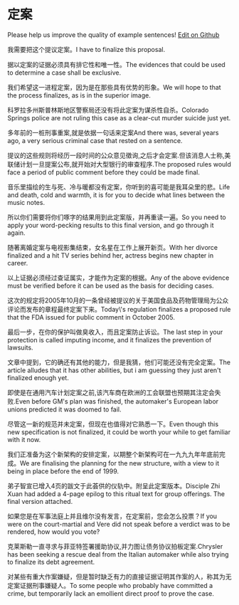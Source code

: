# 定案

Please help us improve the quality of example sentences! [Edit on Github](https://github.com/jiyushe/jiyu-example-sentence-source/blob/main/chinese/dingan.md)

<p><span class="chinese">我需要把这个提议定案。</span><span class="english">I have to finalize this proposal.</span></p>

<p><span class="chinese">据以定案的证据必须具有排它性和唯一性。</span><span class="english">The evidences that could be used to determine a case shall be exclusive.</span></p>

<p><span class="chinese">我们希望这一进程定案，因为是在那些具有优势的形象。</span><span class="english">We will hope to that the process finalizes, as is in the superior image.</span></p>

<p><span class="chinese">科罗拉多州斯普林斯地区警察局还没有将此定案为谋杀性自杀。</span><span class="english">Colorado Springs police are not ruling this case as a clear-cut murder suicide just yet.</span></p>

<p><span class="chinese">多年前的一桩刑事重案,就是依据一句话来定案</span><span class="english">And there was, several years ago, a very serious criminal case that rested on a sentence.</span></p>

<p><span class="chinese">提议的这些规则将经历一段时间的公众意见徵询,之后才会定案.但该消息人士称,美联储计划一旦提案公布,就开始对大型银行的审查程序.</span><span class="english">The proposed rules would face a period of public comment before they could be made final.</span></p>

<p><span class="chinese">音乐里描绘的生与死、冷与暖都没有定案，你听到的喜可能是我耳朵里的悲。</span><span class="english">Life and death, cold and warmth, it is for you to decide what lines between the music notes.</span></p>

<p><span class="chinese">所以你们需要将你们啄字的结果用到此定案版，并再重读一遍。</span><span class="english">So you need to apply your word-pecking results to this final version, and go through it again.</span></p>

<p><span class="chinese">随著离婚定案与电视影集结束，女名星在工作上展开新页。</span><span class="english">With her divorce finalized and a hit TV series behind her, actress begins new chapter in career.</span></p>

<p><span class="chinese">以上证据必须经过查证属实，才能作为定案的根据。</span><span class="english">Any of the above evidence must be verified before it can be used as the basis for deciding cases.</span></p>

<p><span class="chinese">这次的规定将2005年10月的一条曾经被提议的关于美国食品及药物管理局为公众评论而发布的章程最终定案下来。</span><span class="english">Today\'s regulation finalizes a proposed rule that the FDA issued for public comment in October 2005.</span></p>

<p><span class="chinese">最后一步，在你的保护叫做臭收入，而且定案防止诉讼。</span><span class="english">The last step in your protection is called imputing income, and it finalizes the prevention of lawsuits.</span></p>

<p><span class="chinese">文章中提到，它的确还有其他的能力，但是我猜，他们可能还没有完全定案。</span><span class="english">The article alludes that it has other abilities, but i am guessing they just aren't finalized enough yet.</span></p>

<p><span class="chinese">即使是在通用汽车计划定案之前,该汽车商在欧洲的工会联盟也预期其注定会失败.</span><span class="english">Even before GM's plan was finished, the automaker's European labor unions predicted it was doomed to fail.</span></p>

<p><span class="chinese">尽管这一新的规范并未定案，但现在也值得对它熟悉一下。</span><span class="english">Even though this new specification is not finalized, it could be worth your while to get familiar with it now.</span></p>

<p><span class="chinese">我们正准备为这个新架构的安排定案，以期整个新架构可在一九九九年年底前完成。</span><span class="english">We are finalising the planning for the new structure, with a view to it being in place before the end of 1999.</span></p>

<p><span class="chinese">弟子智宣已增入4页的跋文于此荟供的仪轨中。附呈此定案版本。</span><span class="english">Disciple Zhi Xuan had added a 4-page epilog to this ritual text for group offerings. The final version attached.</span></p>

<p><span class="chinese">如果您是在军事法庭上并且维尔没有发言，在定案前，您会怎么投票？</span><span class="english">If you were on the court-martial and Vere did not speak before a verdict was to be rendered, how would you vote?</span></p>

<p><span class="chinese">克莱斯勒一直寻求与菲亚特签署援助协议,并力图让债务协议拍板定案.</span><span class="english">Chrysler has been seeking a rescue deal from the Italian automaker while also trying to finalize its debt agreement.</span></p>

<p><span class="chinese">对某些有重大作案嫌疑，但是暂时缺乏有力的直接证据证明其作案的人，称其为无定案证据刑事嫌疑人。</span><span class="english">To some people who probably have committed a crime, but temporarily lack an emollient direct proof to prove the case.</span></p>

